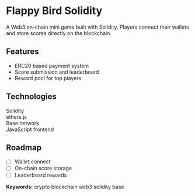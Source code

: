 # Flappy Bird Solidity

A Web3 on-chain mini game built with Solidity. Players connect their wallets and store scores directly on the blockchain.

## Features
- ERC20 based payment system
- Score submission and leaderboard
- Reward pool for top players

## Technologies
Solidity  
ethers.js  
Base network  
JavaScript frontend

## Roadmap
- [ ] Wallet connect
- [ ] On-chain score storage
- [ ] Leaderboard rewards

**Keywords:** crypto blockchain web3 solidity base
